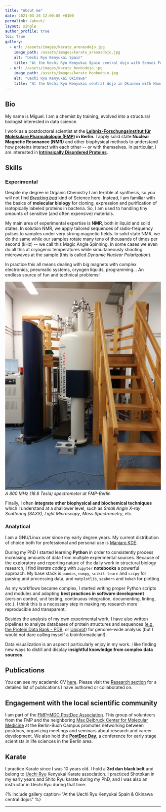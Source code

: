 ```yaml
---
title: "About me"
date: 2021-03-26 12:00:00 +0100
permalink: /about/
layout: single
author_profile: true
toc: True
gallery:
  - url: /assets/images/karate_arenasdojo.jpg
    image_path: /assets/images/karate_arenasdojo.jpg
    alt: "Uechi Ryu Kenyukai Spain"
    title: "At the Uechi Ryu Kenyukai Spain central dojo with Sensei Fujita and Sensei Arenas, 2017."
  - url: /assets/images/karate_honbudojo.jpg
    image_path: /assets/images/karate_honbudojo.jpg
    alt: "Uechi Ryu Kenyukai Okinawa"
    title: "At the Uechi Ryu Kenyukai central dojo in Okinawa with Hanshi Shinjo, 2015."
---
```


## Bio

My name is Miguel. I am a chemist by training, evolved into a structural biologist
interested in data science.

I work as a postdoctoral scientist at the **[Leibniz-Forschungsinstitut für Molekulare
Pharmakologie (FMP)](https://www.leibniz-fmp.de/home.html) in Berlin**. I apply solid
state **Nuclear Magnetic Resonance (NMR)** and other biophysical methods to understand
how proteins interact with each other -- or with themselves. In particular, I am
interested in [**Intrinsically Disordered
Proteins**](https://en.wikipedia.org/wiki/Intrinsically_disordered_proteins).

## Skills

### Experimental

Despite my degree in Organic Chemistry I am terrible at synthesis, so you will not find
[*Breaking bad*](https://en.wikipedia.org/wiki/Breaking_Bad) kind of Science here.
Instead, I am familiar with the basics of **molecular biology** for cloning, expression
and purification of isotopically labeled proteins in bacteria. So, I am used to handling
tiny amounts of sensitive (and often expensive) materials.

My main area of experimental expertise is **NMR**, both in liquid and solid states. In
solution NMR, we apply tailored sequences of radio-frequency pulses to samples under
very strong magnetic fields. In solid state NMR, we do the same while our samples rotate
many tens of thousands of times per second (kHz) -- we call this Magic Angle Spinning.
In some cases we even do all this at cryogenic temperatures while simultaneously
shooting microwaves at the sample (this is called *Dynamic Nuclear Polarization*).

In practice this all means dealing with big magnets with complex electronics,
pneumatic systems, cryogen liquids, programming... An endless source of fun and
technical problems!

![800 MHz](/assets/images/fmp800.jpg)
*A 800 MHz (18.8 Tesla) spectrometer at FMP-Berlin*

Finally, I often **integrate other biophysical and biochemical techniques** which I
understand at a shallower level, such as *Small Angle X-ray Scattering (SAXS)*, *Light
Microscopy*, *Mass Spectrometry*, etc.

### Analytical

I am a GNU/Linux user since my early degree years. My current distribution of choice
both for professional and personal use is [Manjaro KDE](https://manjaro.org/).

During my PhD I started learning **Python** in order to consistently process increasing
amounts of data from multiple experimental sources. Because of the exploratory and
reporting nature of the daily work in structural biology research, I find *literate
coding* with `Jupyter` **notebooks** a powerful approach. My base stack is `pandas`,
`numpy`, `scikit-learn` and `scipy` for parsing and processing data, and `matplotlib`,
`seaborn` and `bokeh` for plotting. 

As my workflows became complex, I started writing proper Python scripts and modules and
adopting **best practices in software development** (version control, unit testing,
continuous integration, documenting, linting, etc.). I think this is a necessary step in making my research more reproducible and transparent.

Besides the analysis of my own experimental work, I have also written pipelines to
analyze databases of protein structures and sequences ([e.g. the Protein Data Bank -
PDB](https://www.rcsb.org/), or [Uniprot](https://www.uniprot.org/)) for genome-wide
analysis (but I would not dare calling myself a bioinformatician!).

Data visualization is an aspect I particularly enjoy in my work. I like finding new ways
to distill and display **insightful knowledge from complex data sources**. 

## Publications

You can see my academic CV [here](http://miguelarbesu.github.io/markdown-cv). Please
visit the [Research section](/research) for a detailed list of publications I have
authored or collaborated on.

## Engagement with the local scientific community

I am part of the [FMP+MDC PostDoc
Association](https://www.leibniz-fmp.de/education/fmp-postdoc-association.html). This
group of volunteers from the FMP and the neighboring [Max Delbruck Center for Molecular
Medicine](https://www.mdc-berlin.de/) at the Berlin-Buch Campus promotes networking
between postdocs, organizing meetings and seminars about research and career
development. We also hold the **[PostDoc Day](https://postdoc-day.mdc-berlin.de/)**, a
conference for early stage scientists in life sciences in the Berlin area. 

## Karate

I practice Karate since I was 10 years old. I hold a **3rd dan black belt** and belong
to [Uechi Ryu](https://en.wikipedia.org/wiki/Uechi-Ry%C5%AB) Kenyukai Karate
association. I practiced Shotokan in my early years and Shito Ryu karate during my PhD,
and I was also an instructor in Uechi Ryu during that time.

{% include gallery caption="At the Uechi Ryu Kenyukai Spain & Okinawa central dojos" %}

---
